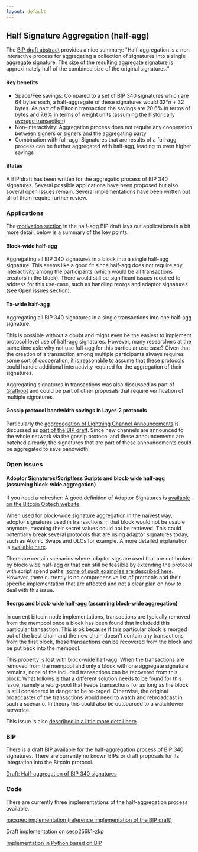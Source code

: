 ```yaml
---
layout: default
---
```


## Half Signature Aggregation (half-agg)

The [BIP draft abstract](https://github.com/BlockstreamResearch/cross-input-aggregation/blob/master/half-aggregation.mediawiki#abstract)
provides a nice summary: "Half-aggregation is a non-interactive process for
aggregating a collection of signatures into a single aggregate signature. The
size of the resulting aggregate signature is approximately half of the combined
size of the original signatures."

#### Key benefits

- Space/Fee savings: Compared to a set of BIP 340 signatures which are 64 bytes
  each, a half-aggregate of these signatures would 32*n + 32 bytes. As part of
  a Bitcoin transaction the savings are 20.6% in terms of bytes and 7.6% in
  terms of weight units ([assuming the historically average transaction](https://github.com/BlockstreamResearch/cross-input-aggregation/blob/master/savings.org))
- Non-interactivity: Aggregation process does not require any cooperation
  between signers or signers and the aggregating party
- Combination with full-agg: Signatures that are results of a full-agg process
  can be further aggregated with half-agg, leading to even higher savings

#### Status

A BIP draft has been written for the aggregatio process of BIP 340 signatures.
Several possible applications have been proposed but also soveral open issues
remain. Several implementations have been written but all of them require
further review.

### Applications

The [motivation section](https://github.com/BlockstreamResearch/cross-input-aggregation/blob/master/half-aggregation.mediawiki#motivation)
in the half-agg BIP draft lays out applications in a bit more detail, below
is a summary of the key points.

#### Block-wide half-agg

Aggregating all BIP 340 signatures in a block into a single half-agg signature.
This seems like a good fit since half-agg does not require any interactivity
among the participants (which would be all transactions creators in the block).
There would still be significant issues required to address for this use-case,
such as handling reorgs and adaptor signatures (see Open issues section).

#### Tx-wide half-agg

Aggregating all BIP 340 signatures in a single transactions into one half-agg
signature.

This is possible without a doubt and might even be the easiest to implement
protocol level use of half-agg signatures. However, many researchers at the same
time ask: why not use full-agg for this particular use case? Given that the
creation of a transaction among multiple participants always requires some sort
of cooperation, it is reasonable to assume that these protocols could handle
additional interactivity required for the aggregation of their signatures.

Aggregating signatures in transactions was also discussed as part of [Graftroot](https://lists.linuxfoundation.org/pipermail/bitcoin-dev/2018-February/015700.html)
and could be part of other proposals that require verification of multiple
signatures.

#### Gossip protocol bandwidth savings in Layer-2 protocols

Particularly the [aggregegation of Lightning Channel Announcements](https://github.com/BlockstreamResearch/cross-input-aggregation/tree/master?tab=readme-ov-file#sigagg-case-study-ln-channel-announcements)
is discussed as [part of the BIP draft](https://github.com/BlockstreamResearch/cross-input-aggregation/blob/master/half-aggregation.mediawiki#motivation).
Since new channels are announced to the whole network via the gossip protocol
and these announcements are batched already, the signatures that are part of
these announcements could be aggregated to save bandwidth.

### Open issues

#### Adoptor Signatures/Scriptless Scripts and block-wide half-agg (assuming block-wide aggregation)

If you need a refresher: A good definition of Adaptor Signatures is [available
on the Bitcoin Optech website](https://bitcoinops.org/en/topics/adaptor-signatures/).

When used for block-wide signature aggregation in the naivest way, adoptor
signatures used in transactions in that block would not be usable anymore,
meaning their secret values could not be retrieved. This could potentially
break several protocols that are using adaptor signatures today, such as Atomic
Swaps and DLCs for example. A more detailed explanation is [available here](https://www.gijsvandam.nl/post/why-does-signature-half-aggregation-break-adaptor-signatures/).

There are certain scenarios where adaptor sigs are used that are not broken by
block-wide half-agg or that can still be feasible by extending the protocol with
script spend paths, [some of such examples are described here](https://github.com/BlockstreamResearch/cross-input-aggregation/blob/master/half-agg-and-adaptor-sigs.md).
However, there currently is no comprehensive list of protocols and their
specific implementation that are affected and not a clear plan on how to deal
with this issue.

#### Reorgs and block-wide half-agg (assuming block-wide aggregation)

In current bitcoin node implementations, transactions are typically removed
from the mempool once a block has been found that includedd this particular
transaction. This is ok because if this particular block is reorged out of the
best chain and the new chain doesn't contain any transactions from the first
block, these transactions can be recovered from the block and be put back into
the mempool.

This property is lost with block-wide half-agg. When the transactions are
removed from the mempool and only a block with one aggregate signature remains,
none of the included transactions can be recovered from this block. What follows
is that a different solution needs to be found for this issue, namely a
reorg-pool that keeps transactions for as long as the block is still considered
in danger to be re-orged. Otherwise, the original broadcaster of the
transactions would need to watch and rebroadcast in such a scenario. In theory
this could also be outsourced to a watchtower serverice.

This issue is also [described in a little more detail here](https://github.com/BlockstreamResearch/cross-input-aggregation/blob/master/README.md#half-aggregation-and-reorgs).

### BIP

There is a draft BIP available for the half-aggregation process of BIP 340
signatures. There are currently no known BIPs or draft proposals for its
integration into the Bitcoin protocol.

[Draft: Half-aggregation of BIP 340 signatures](https://github.com/BlockstreamResearch/cross-input-aggregation/blob/master/half-aggregation.mediawiki)

### Code

There are currently three implementations of the half-aggregation
process available.

[hacspec implementation (reference implementation of the BIP draft)](https://github.com/BlockstreamResearch/cross-input-aggregation/tree/master/hacspec-halfagg)

[Draft implementation on secp256k1-zkp](https://github.com/BlockstreamResearch/secp256k1-zkp/pull/261)

[Implementation in Python based on BIP](https://github.com/fjahr/cisa-playground/blob/main/halfagg.py)

